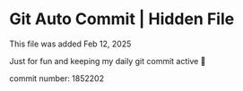 # Git Auto Commit | Hidden File

This file was added Feb 12, 2025

Just for fun and keeping my daily git commit active 🤪

commit number: 1852202
